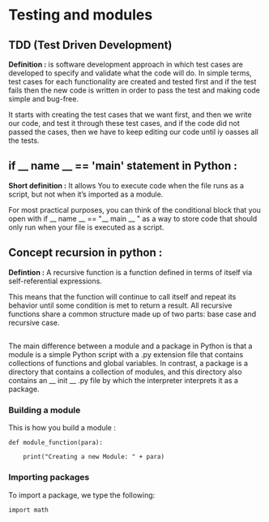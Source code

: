 # Testing and modules

## TDD (Test Driven Development)
**Definition :** is software development approach in which test cases are developed to specify and validate what the code will do. In simple terms, test cases
for each functionality are created and tested first and if the test fails then the new code is written in order to pass the test and making code simple
and bug-free.



It starts with creating the test cases that we want first, and then we write our code, and test it through these test cases, and if the code did not passed
the cases, then we have to keep editing our code until iy oasses all the tests.



## if __ name __ == '__main__' statement in Python :
**Short definition :** It allows You to execute code when the file runs as a script, but not when it’s imported as a module.




For most practical purposes, you can think of the conditional block that you open with if __ name __ == "__ main __ " as a way to store code that should only
run when your file is executed as a script.



## Concept recursion in python : 
**Defintion :** A recursive function is a function defined in terms of itself via self-referential expressions.



This means that the function will continue to call itself and repeat its behavior until some condition is met to return a result. All recursive functions share
a common structure made up of two parts: base case and recursive case.




##
The main difference between a module and a package in Python is that a module is a simple Python script with a .py extension file that contains collections
of functions and global variables. In contrast, a package is a directory that contains a collection of modules, and this directory also contains
an __ init __ .py file by which the interpreter interprets it as a package.

### Building a module 
This is how you build a module : 



    def module_function(para):

        print("Creating a new Module: " + para)



### Importing packages 
To import a package, we type the following:



    import math 

